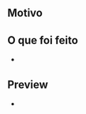 ## Motivo
<!-- Contextualize o problema de negócio e técnico que esse pull request irá resolver.  -->

## O que foi feito
* <!-- ex: criado método `x` para converter z em y  -->

## Preview
* <!-- ex: issue ou chamado -->

